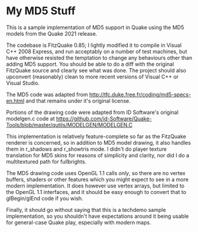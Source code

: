 # My MD5 Stuff

This is a sample implementation of MD5 support in Quake using the MD5 models from the Quake 2021 release.

The codebase is FitzQuake 0.85; I lightly modified it to compile in Visual C++ 2008 Express, and run acceptably on a number of test machines, but have otherwise resisted the temptation to change any behaviours other than adding MD5 support.  You should be able to do a diff with the original FitzQuake source and clearly see what was done.  The project should also upconvert (reasonably) clean to more recent versions of Visual C++ or Visual Studio.

The MD5 code was adapted from http://tfc.duke.free.fr/coding/md5-specs-en.html and that remains under it's original license.

Portions of the drawing code were adapted from ID Software's original modelgen.c code at https://github.com/id-Software/Quake-Tools/blob/master/qutils/MODELGEN/MODELGEN.C

This implementation is relatively feature-complete so far as the FitzQuake renderer is concerned, so in addition to MD5 model drawing, it also handles them in r_shadows and r_showtris mode.  I didn't do player texture translation for MD5 skins for reasons of simplicity and clarity, nor did I do a multitextured path for fullbrights.

The MD5 drawing code uses OpenGL 1.1 calls *only*, so there are no vertex buffers, shaders or other features which you might expect to see in a more modern implementation.  It does however use vertex arrays, but limited to the OpenGL 1.1 interfaces, and it should be easy enough to convert that to glBegin/glEnd code if you wish.

Finally, it should go without saying that this is a techdemo sample implementation, so you shouldn't have expectations around it being usable for general-case Quake play, especially with modern maps.

